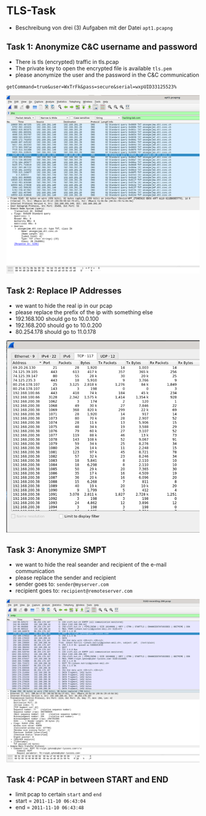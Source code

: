 # TLS-Task
* Beschreibung von drei (3) Aufgaben mit der Datei `apt1.pcapng`


## Task 1: Anonymize C&C username and password
* There is tls (encrypted) traffic in tls.pcap
* The private key to open the encrypted file is available `tls.pem`
* please anonymize the user and the password in the C&C communication

```
getCommand=true&user=WxTrFk&pass=secure&serial=wxpUID33125523% 
```

![DNS](./DNS.png)


## Task 2: Replace IP Addresses
* we want to hide the real ip in our pcap
* please replace the prefix of the ip with something else
* 192.168.100 should go to 10.0.100
* 192.168.200 should go to 10.0.200
* 80.254.178 should go to 11.0.178


![IP2](./IP2.png)


## Task 3: Anonymize SMPT
* we want to hide the real seander and recipient of the e-mail communication
* please replace the sender and recipient
* sender goes to: `sender@myserver.com` 
* recipient goes to: `recipient@remoteserver.com`

![SMTP](./SMTP.png)


## Task 4: PCAP in between START and END
* limit pcap to certain `start` and `end`
* start = `2011-11-10 06:43:04`
* end = `2011-11-10 06:43:48`


